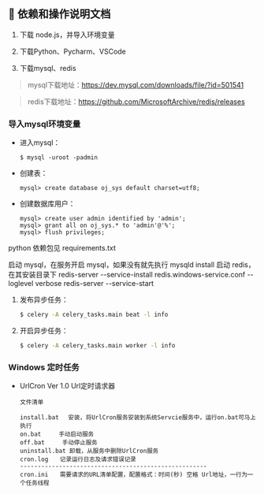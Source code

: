 ## 💬 依赖和操作说明文档

1. 下载 node.js，并导入环境变量

2. 下载Python、Pycharm、VSCode

3. 下载mysql、redis

> mysql下载地址：https://dev.mysql.com/downloads/file/?id=501541

> redis下载地址：https://github.com/MicrosoftArchive/redis/releases

### 导入mysql环境变量

+ 进入mysql：
  
    ```mysql
    $ mysql -uroot -padmin
    ```
  
+ 创建表：
  
    ```mysql
    mysql> create database oj_sys default charset=utf8;
    ```

+ 创建数据库用户：

    ```mysql
    mysql> create user admin identified by 'admin';
    mysql> grant all on oj_sys.* to 'admin'@'%';
    mysql> flush privileges;
    ```

python 依赖包见 requirements.txt

启动 mysql，在服务开启 mysql，如果没有就先执行 mysqld install
启动 redis，在其安装目录下
redis-server --service-install redis.windows-service.conf --loglevel verbose
redis-server --service-start

1. 发布异步任务：

    ```bash
    $ celery -A celery_tasks.main beat -l info
    ```

2. 开启异步任务：

    ```bash
    $ celery -A celery_tasks.main worker -l info
    ```

### Windows 定时任务

+ UrlCron Ver 1.0 Url定时请求器

    ```
    文件清单
  
    install.bat　 安装，将UrlCron服务安装到系统Servcie服务中，运行on.bat可马上执行
    on.bat　　　手动启动服务
    off.bat　　　手动停止服务
    uninstall.bat 卸载，从服务中删除UrlCron服务
    cron.log　　记录运行日志及请求错误记录
    -----------------------------------------------------
    cron.ini　　需要请求的URL清单配置，配置格式：时间(秒) 空格 Url地址，一行为一个任务线程
    ```